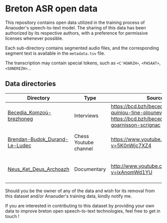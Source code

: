 # Breton ASR open data

This repository contains open data utilized in the training process of Anaouder's speech-to-text model. The sharing of this data has been authorized by its respective authors, with a preference for permissive licenses whenever possible.

Each sub-directory contains segmented audio files, and the corresponding segment text is available in the `metadata.tsv` file.

The transcription may contain special tokens, such as `<C'HOARZH>`, `<PASAAT>`, `<SONEREZH>`...

## Data directories

| Directory | Type | Source | Author(s) | Licence |
| ---- | ---- | ---- | ---- | ---- |
| [Becedia_Komzoù-brezhoneg](Becedia_Komzoù-brezhoneg) | Interviews | https://bcd.bzh/becedia/fr/catherine-quiniou-tine-plounevez-du-faou<br>https://bcd.bzh/becedia/fr/suzanne-goarnisson-scrignac | Lors Jouin | All rights reserved |
| [Brendan-Budok_Durand-Le-Ludec](Brendan-Budok_Durand-Le-Ludec) | Chess Youtube channel | https://www.youtube.com/watch?v=5K0nWjc7XZ4 | Bredan-Budok Durand-Le Ludec | [CC-BY](https://creativecommons.org/licenses/by/4.0/) |
| [Neus_Ket_Deus_Archoazh](Neus_Ket_Deus_Archoazh) | Documentary | http://www.youtube.com/watch?v=ixAnomWd1YU | Laors Skavenneg, Korin ar Merv | [CC-BY](https://creativecommons.org/licenses/by/4.0/) |

Should you be the owner of any of the data and wish for its removal from this dataset and/or Anaouder's training data, kindly notify me.

If you are interested in contributing to this dataset by providing your own data to improve breton open speech-to-text technologies, feel free to get in touch !
